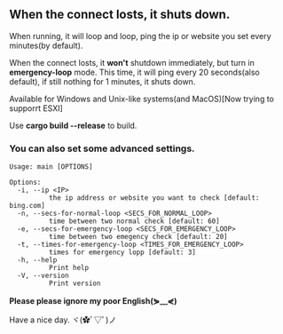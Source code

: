 ## When the connect losts, it shuts down.

When running, it will loop and loop, ping the ip or website you set every minutes(by default).  

When the connect losts, it **won't** shutdown immediately, but turn in **emergency-loop** mode. This time, it will ping every 20 seconds(also default), if still nothing for 1 minutes, it shuts down.

Available for Windows and Unix-like systems(and MacOS)[Now trying to supporrt ESXI]

Use **cargo build --release** to build.

### You can also set some advanced settings.
~~~
Usage: main [OPTIONS]

Options:
  -i, --ip <IP>
          the ip address or website you want to check [default: bing.com]
  -n, --secs-for-normal-loop <SECS_FOR_NORMAL_LOOP>
          time between two normal check [default: 60]
  -e, --secs-for-emergency-loop <SECS_FOR_EMERGENCY_LOOP>
          time between two emegency check [default: 20]
  -t, --times-for-emergency-loop <TIMES_FOR_EMERGENCY_LOOP>
          times for emergency lopp [default: 3]
  -h, --help
          Print help
  -V, --version
          Print version
~~~

**Please please ignore my poor English(⋟﹏⋞)**

Have a nice day. ヾ(✿ﾟ▽ﾟ)ノ